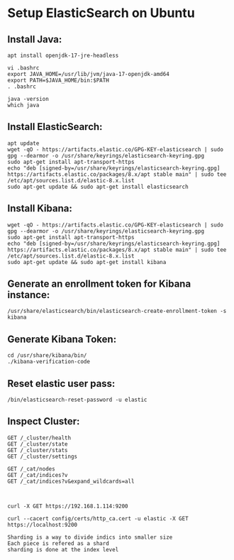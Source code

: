 # Setup ElasticSearch on Ubuntu

## Install Java:

	apt install openjdk-17-jre-headless

	vi .bashrc
	export JAVA_HOME=/usr/lib/jvm/java-17-openjdk-amd64
	export PATH=$JAVA_HOME/bin:$PATH
	. .bashrc

	java -version
	which java


## Install ElasticSearch:


	apt update
	wget -qO - https://artifacts.elastic.co/GPG-KEY-elasticsearch | sudo gpg --dearmor -o /usr/share/keyrings/elasticsearch-keyring.gpg
	sudo apt-get install apt-transport-https
	echo "deb [signed-by=/usr/share/keyrings/elasticsearch-keyring.gpg] https://artifacts.elastic.co/packages/8.x/apt stable main" | sudo tee /etc/apt/sources.list.d/elastic-8.x.list
	sudo apt-get update && sudo apt-get install elasticsearch

## Install Kibana:


	wget -qO - https://artifacts.elastic.co/GPG-KEY-elasticsearch | sudo gpg --dearmor -o /usr/share/keyrings/elasticsearch-keyring.gpg
	sudo apt-get install apt-transport-https
	echo "deb [signed-by=/usr/share/keyrings/elasticsearch-keyring.gpg] https://artifacts.elastic.co/packages/8.x/apt stable main" | sudo tee /etc/apt/sources.list.d/elastic-8.x.list
	sudo apt-get update && sudo apt-get install kibana


## Generate an enrollment token for Kibana instance:

	/usr/share/elasticsearch/bin/elasticsearch-create-enrollment-token -s kibana

## Generate Kibana Token:

	cd /usr/share/kibana/bin/
	./kibana-verification-code



## Reset elastic user pass:


	/bin/elasticsearch-reset-password -u elastic
	
## Inspect Cluster:


	GET /_cluster/health
	GET /_cluster/state
	GET /_cluster/stats
	GET /_cluster/settings

	GET /_cat/nodes
	GET /_cat/indices?v
	GET /_cat/indices?v&expand_wildcards=all



	curl -X GET https://192.168.1.114:9200

	curl --cacert config/certs/http_ca.cert -u elastic -X GET https://localhost:9200

	Sharding is a way to divide indics into smaller size
	Each piece is refered as a shard
	sharding is done at the index level